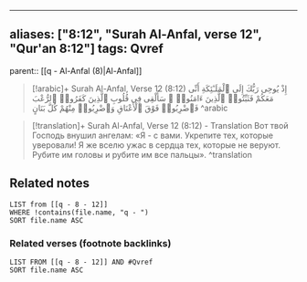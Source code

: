 
---
aliases: ["8:12", "Surah Al-Anfal, verse 12", "Qur'an 8:12"]
tags: Qvref
---

parent:: [[q - Al-Anfal (8)|Al-Anfal]]

> [!arabic]+ Surah Al-Anfal, Verse 12 (8:12)
> <span class="quran-arabic">إِذْ يُوحِى رَبُّكَ إِلَى ٱلْمَلَـٰٓئِكَةِ أَنِّى مَعَكُمْ فَثَبِّتُوا۟ ٱلَّذِينَ ءَامَنُوا۟ ۚ سَأُلْقِى فِى قُلُوبِ ٱلَّذِينَ كَفَرُوا۟ ٱلرُّعْبَ فَٱضْرِبُوا۟ فَوْقَ ٱلْأَعْنَاقِ وَٱضْرِبُوا۟ مِنْهُمْ كُلَّ بَنَانٍ</span>
^arabic

> [!translation]+ Surah Al-Anfal, Verse 12 (8:12) - Translation
> Вот твой Господь внушил ангелам: «Я - с вами. Укрепите тех, которые уверовали! Я же вселю ужас в сердца тех, которые не веруют. Рубите им головы и рубите им все пальцы».
^translation



## Related notes
```dataview
LIST from [[q - 8 - 12]]
WHERE !contains(file.name, "q - ")
SORT file.name ASC
```

### Related verses (footnote backlinks)
```dataview
LIST FROM [[q - 8 - 12]] AND #Qvref
SORT file.name ASC
```

